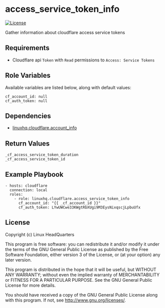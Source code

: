 # access\_service\_token\_info

[![License](https://img.shields.io/badge/license-GPLv3-brightgreen.svg?style=flat)](COPYING)

Gather information about cloudflare access service tokens

## Requirements

* Cloudflare api `Token` with `Read` permissions to `Access: Service Tokens`

## Role Variables

Available variables are listed below, along with default values:

    cf_account_id: null
    cf_auth_token: null

## Dependencies

* [linuxhq.cloudflare.account_info](https://github.com/linuxhq/ansible-collection-cloudflare/tree/main/roles/account_info)

## Return Values

    _cf_access_service_token_duration
    _cf_access_service_token_id

## Example Playbook

    - hosts: cloudflare
      connection: local
      roles:
        - role: linuxhq.cloudflare.access_service_token_info
          cf_account_id: "{{ _cf_account_id }}"
          cf_auth_token: LYwUWCwe33KWgtRbXUgi9M3EysNixqscjLpbuUfx

## License

Copyright (c) Linux HeadQuarters

This program is free software: you can redistribute it and/or modify
it under the terms of the GNU General Public License as published by
the Free Software Foundation, either version 3 of the License, or
(at your option) any later version.

This program is distributed in the hope that it will be useful,
but WITHOUT ANY WARRANTY; without even the implied warranty of
MERCHANTABILITY or FITNESS FOR A PARTICULAR PURPOSE. See the
GNU General Public License for more details.

You should have received a copy of the GNU General Public License
along with this program. If not, see <http://www.gnu.org/licenses/>.
